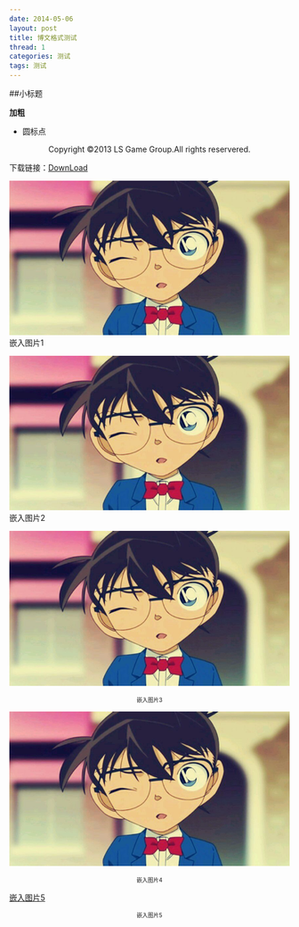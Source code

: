 ```yaml
---
date: 2014-05-06
layout: post
title: 博文格式测试
thread: 1
categories: 测试
tags: 测试
---
```

##小标题

**加粗**

* 圆标点

<center>Copyright ©2013 LS Game Group.All rights reservered.</center>

下载链接：[DownLoad](http://hopehook/assets/2014-04-11-OneHundredDays)

![](/assets/2014-04-11-OneHundredDays.jpg) 嵌入图片1

![](/assets/2014-04-11-OneHundredDays.jpg "柯南") 嵌入图片2


![](/assets/2014-04-11-OneHundredDays.jpg "柯南") <center style="font-size:10px">嵌入图片3</center>

![嵌入图片4](/assets/2014-04-11-OneHundredDays.jpg "柯南") <center style="font-size:10px">嵌入图片4</center>

[嵌入图片5](/assets/2014-04-11-OneHundredDays.jpg "柯南") <center style="font-size:10px">嵌入图片5</center>


